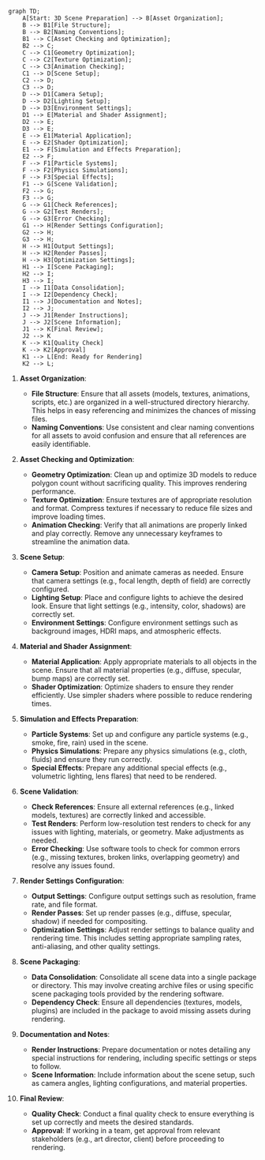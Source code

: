 ```mermaid
graph TD;
    A[Start: 3D Scene Preparation] --> B[Asset Organization];
    B --> B1[File Structure];
    B --> B2[Naming Conventions];
    B1 --> C[Asset Checking and Optimization];
    B2 --> C;
    C --> C1[Geometry Optimization];
    C --> C2[Texture Optimization];
    C --> C3[Animation Checking];
    C1 --> D[Scene Setup];
    C2 --> D;
    C3 --> D;
    D --> D1[Camera Setup];
    D --> D2[Lighting Setup];
    D --> D3[Environment Settings];
    D1 --> E[Material and Shader Assignment];
    D2 --> E;
    D3 --> E;
    E --> E1[Material Application];
    E --> E2[Shader Optimization];
    E1 --> F[Simulation and Effects Preparation];
    E2 --> F;
    F --> F1[Particle Systems];
    F --> F2[Physics Simulations];
    F --> F3[Special Effects];
    F1 --> G[Scene Validation];
    F2 --> G;
    F3 --> G;
    G --> G1[Check References];
    G --> G2[Test Renders];
    G --> G3[Error Checking];
    G1 --> H[Render Settings Configuration];
    G2 --> H;
    G3 --> H;
    H --> H1[Output Settings];
    H --> H2[Render Passes];
    H --> H3[Optimization Settings];
    H1 --> I[Scene Packaging];
    H2 --> I;
    H3 --> I;
    I --> I1[Data Consolidation];
    I --> I2[Dependency Check];
    I1 --> J[Documentation and Notes];
    I2 --> J;
    J --> J1[Render Instructions];
    J --> J2[Scene Information];
    J1 --> K[Final Review];
    J2 --> K
    K --> K1[Quality Check]
    K --> K2[Approval]
    K1 --> L[End: Ready for Rendering]
    K2 --> L;
```
1. **Asset Organization**:
   - **File Structure**: Ensure that all assets (models, textures, animations, scripts, etc.) are organized in a well-structured directory hierarchy. This helps in easy referencing and minimizes the chances of missing files.
   - **Naming Conventions**: Use consistent and clear naming conventions for all assets to avoid confusion and ensure that all references are easily identifiable.

2. **Asset Checking and Optimization**:
   - **Geometry Optimization**: Clean up and optimize 3D models to reduce polygon count without sacrificing quality. This improves rendering performance.
   - **Texture Optimization**: Ensure textures are of appropriate resolution and format. Compress textures if necessary to reduce file sizes and improve loading times.
   - **Animation Checking**: Verify that all animations are properly linked and play correctly. Remove any unnecessary keyframes to streamline the animation data.

3. **Scene Setup**:
   - **Camera Setup**: Position and animate cameras as needed. Ensure that camera settings (e.g., focal length, depth of field) are correctly configured.
   - **Lighting Setup**: Place and configure lights to achieve the desired look. Ensure that light settings (e.g., intensity, color, shadows) are correctly set.
   - **Environment Settings**: Configure environment settings such as background images, HDRI maps, and atmospheric effects.

4. **Material and Shader Assignment**:
   - **Material Application**: Apply appropriate materials to all objects in the scene. Ensure that all material properties (e.g., diffuse, specular, bump maps) are correctly set.
   - **Shader Optimization**: Optimize shaders to ensure they render efficiently. Use simpler shaders where possible to reduce rendering times.

5. **Simulation and Effects Preparation**:
   - **Particle Systems**: Set up and configure any particle systems (e.g., smoke, fire, rain) used in the scene.
   - **Physics Simulations**: Prepare any physics simulations (e.g., cloth, fluids) and ensure they run correctly.
   - **Special Effects**: Prepare any additional special effects (e.g., volumetric lighting, lens flares) that need to be rendered.

6. **Scene Validation**:
   - **Check References**: Ensure all external references (e.g., linked models, textures) are correctly linked and accessible.
   - **Test Renders**: Perform low-resolution test renders to check for any issues with lighting, materials, or geometry. Make adjustments as needed.
   - **Error Checking**: Use software tools to check for common errors (e.g., missing textures, broken links, overlapping geometry) and resolve any issues found.

7. **Render Settings Configuration**:
   - **Output Settings**: Configure output settings such as resolution, frame rate, and file format.
   - **Render Passes**: Set up render passes (e.g., diffuse, specular, shadow) if needed for compositing.
   - **Optimization Settings**: Adjust render settings to balance quality and rendering time. This includes setting appropriate sampling rates, anti-aliasing, and other quality settings.

8. **Scene Packaging**:
   - **Data Consolidation**: Consolidate all scene data into a single package or directory. This may involve creating archive files or using specific scene packaging tools provided by the rendering software.
   - **Dependency Check**: Ensure all dependencies (textures, models, plugins) are included in the package to avoid missing assets during rendering.

9. **Documentation and Notes**:
   - **Render Instructions**: Prepare documentation or notes detailing any special instructions for rendering, including specific settings or steps to follow.
   - **Scene Information**: Include information about the scene setup, such as camera angles, lighting configurations, and material properties.

10. **Final Review**:
    - **Quality Check**: Conduct a final quality check to ensure everything is set up correctly and meets the desired standards.
    - **Approval**: If working in a team, get approval from relevant stakeholders (e.g., art director, client) before proceeding to rendering.

